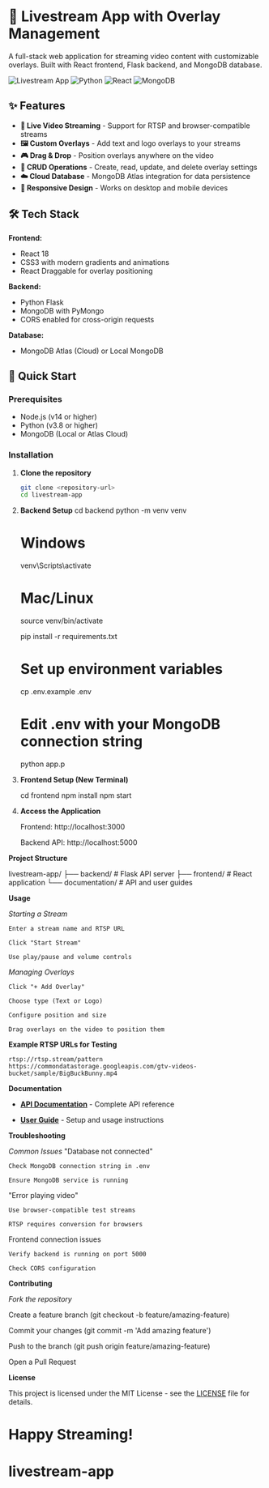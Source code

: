 # 🎥 Livestream App with Overlay Management

A full-stack web application for streaming video content with customizable overlays. Built with React frontend, Flask backend, and MongoDB database.

![Livestream App](https://img.shields.io/badge/Full--Stack-Livestream-blue)
![Python](https://img.shields.io/badge/Python-Flask-green)
![React](https://img.shields.io/badge/React-18.2-blue)
![MongoDB](https://img.shields.io/badge/MongoDB-Atlas-green)

## ✨ Features

- **🎥 Live Video Streaming** - Support for RTSP and browser-compatible streams
- **🖼️ Custom Overlays** - Add text and logo overlays to your streams
- **🎮 Drag & Drop** - Position overlays anywhere on the video
- **💾 CRUD Operations** - Create, read, update, and delete overlay settings
- **☁️ Cloud Database** - MongoDB Atlas integration for data persistence
- **📱 Responsive Design** - Works on desktop and mobile devices

## 🛠️ Tech Stack

**Frontend:**
- React 18
- CSS3 with modern gradients and animations
- React Draggable for overlay positioning

**Backend:**
- Python Flask
- MongoDB with PyMongo
- CORS enabled for cross-origin requests

**Database:**
- MongoDB Atlas (Cloud) or Local MongoDB

## 🚀 Quick Start

### Prerequisites
- Node.js (v14 or higher)
- Python (v3.8 or higher)
- MongoDB (Local or Atlas Cloud)

### Installation

1. **Clone the repository**
   ```bash
   git clone <repository-url>
   cd livestream-app

2. **Backend Setup**
    cd backend
    python -m venv venv

    # Windows
    venv\Scripts\activate
    # Mac/Linux
    source venv/bin/activate

    pip install -r requirements.txt

    # Set up environment variables
    cp .env.example .env
    # Edit .env with your MongoDB connection string

    python app.p

3. **Frontend Setup (New Terminal)**

    cd frontend
    npm install
    npm start

4. **Access the Application**

    Frontend: http://localhost:3000

    Backend API: http://localhost:5000

**Project Structure**


livestream-app/
├── backend/          # Flask API server
├── frontend/         # React application
└── documentation/    # API and user guides


**Usage**

  *Starting a Stream*

    Enter a stream name and RTSP URL

    Click "Start Stream"

    Use play/pause and volume controls

  *Managing Overlays*

    Click "+ Add Overlay"

    Choose type (Text or Logo)

    Configure position and size

    Drag overlays on the video to position them

**Example RTSP URLs for Testing**

    rtsp://rtsp.stream/pattern
    https://commondatastorage.googleapis.com/gtv-videos-bucket/sample/BigBuckBunny.mp4

**Documentation**

- [**API Documentation**](https://github.com/mdadeebahmed/livestream-app/blob/main/documentation/API_documentation.md) - Complete API reference

- [**User Guide**](https://github.com/mdadeebahmed/livestream-app/blob/main/documentation/USER_documentation.md) - Setup and usage instructions

**Troubleshooting**

  *Common Issues*
  "Database not connected"

    Check MongoDB connection string in .env

    Ensure MongoDB service is running

  "Error playing video"

    Use browser-compatible test streams

    RTSP requires conversion for browsers

  Frontend connection issues

    Verify backend is running on port 5000

    Check CORS configuration

**Contributing**

*Fork the repository*

  Create a feature branch (git checkout -b feature/amazing-feature)

  Commit your changes (git commit -m 'Add amazing feature')

  Push to the branch (git push origin feature/amazing-feature)

  Open a Pull Request

**License**

  This project is licensed under the MIT License - see the [LICENSE](LICENSE) file for details.

Happy Streaming! 
=======
# livestream-app
